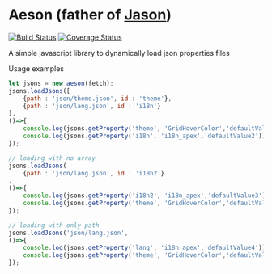 # Aeson (father of [Jason](https://en.wikipedia.org/wiki/Jason))

[![Build Status](https://travis-ci.org/mycomosi/aeson.svg?branch=master)](https://travis-ci.org/mycomosi/aeson)
[![Coverage Status](https://coveralls.io/repos/github/mycomosi/aeson/badge.svg?branch=master)](https://coveralls.io/github/mycomosi/aeson?branch=master)

A simple javascript library to dynamically load json properties files


Usage examples

```javascript
let jsons = new aeson(fetch);
jsons.loadJsons([
    {path : 'json/theme.json', id : 'theme'},
    {path : 'json/lang.json', id : 'i18n'}
],
()=>{
    console.log(jsons.getProperty('theme', 'GridHoverColor','defaultValue1'));
    console.log(jsons.getProperty('i18n', 'i18n_apex','defaultValue2'));
});

// loading with no array
jsons.loadJsons(
    {path : 'json/lang.json', id : 'i18n2'}
,
()=>{
    console.log(jsons.getProperty('i18n2', 'i18n_apex','defaultValue3'));
    console.log(jsons.getProperty('theme', 'GridHoverColor','defaultValue4'));
});

// loading with only path
jsons.loadJsons('json/lang.json',        
()=>{
    console.log(jsons.getProperty('lang', 'i18n_apex','defaultValue4'));
    console.log(jsons.getProperty('theme', 'GridHoverColor','defaultValue5'));
});
```
